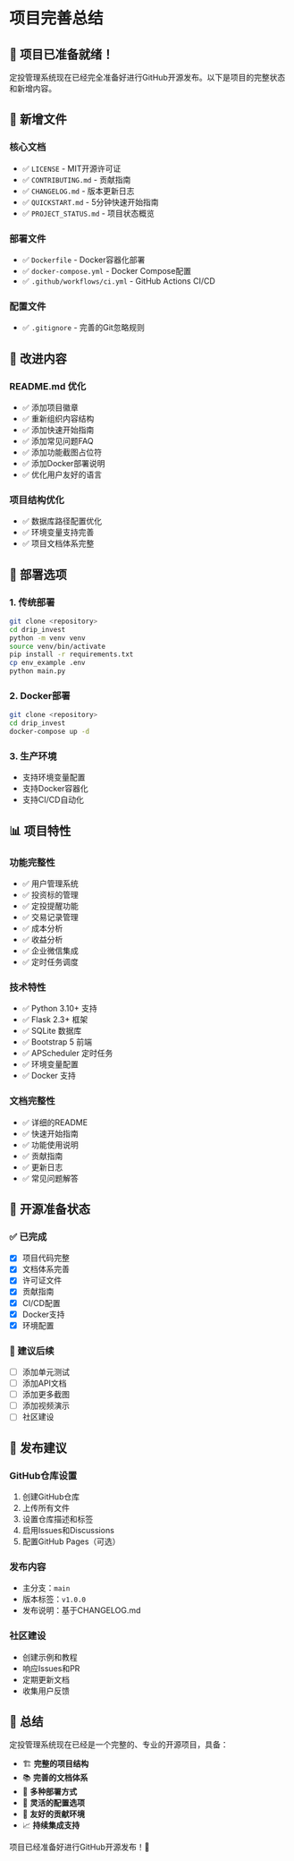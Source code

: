 # 项目完善总结

## 🎉 项目已准备就绪！

定投管理系统现在已经完全准备好进行GitHub开源发布。以下是项目的完整状态和新增内容。

## 📁 新增文件

### 核心文档
- ✅ `LICENSE` - MIT开源许可证
- ✅ `CONTRIBUTING.md` - 贡献指南
- ✅ `CHANGELOG.md` - 版本更新日志
- ✅ `QUICKSTART.md` - 5分钟快速开始指南
- ✅ `PROJECT_STATUS.md` - 项目状态概览

### 部署文件
- ✅ `Dockerfile` - Docker容器化部署
- ✅ `docker-compose.yml` - Docker Compose配置
- ✅ `.github/workflows/ci.yml` - GitHub Actions CI/CD

### 配置文件
- ✅ `.gitignore` - 完善的Git忽略规则

## 🔧 改进内容

### README.md 优化
- ✅ 添加项目徽章
- ✅ 重新组织内容结构
- ✅ 添加快速开始指南
- ✅ 添加常见问题FAQ
- ✅ 添加功能截图占位符
- ✅ 添加Docker部署说明
- ✅ 优化用户友好的语言

### 项目结构优化
- ✅ 数据库路径配置优化
- ✅ 环境变量支持完善
- ✅ 项目文档体系完整

## 🚀 部署选项

### 1. 传统部署
```bash
git clone <repository>
cd drip_invest
python -m venv venv
source venv/bin/activate
pip install -r requirements.txt
cp env_example .env
python main.py
```

### 2. Docker部署
```bash
git clone <repository>
cd drip_invest
docker-compose up -d
```

### 3. 生产环境
- 支持环境变量配置
- 支持Docker容器化
- 支持CI/CD自动化

## 📊 项目特性

### 功能完整性
- ✅ 用户管理系统
- ✅ 投资标的管理
- ✅ 定投提醒功能
- ✅ 交易记录管理
- ✅ 成本分析
- ✅ 收益分析
- ✅ 企业微信集成
- ✅ 定时任务调度

### 技术特性
- ✅ Python 3.10+ 支持
- ✅ Flask 2.3+ 框架
- ✅ SQLite 数据库
- ✅ Bootstrap 5 前端
- ✅ APScheduler 定时任务
- ✅ 环境变量配置
- ✅ Docker 支持

### 文档完整性
- ✅ 详细的README
- ✅ 快速开始指南
- ✅ 功能使用说明
- ✅ 贡献指南
- ✅ 更新日志
- ✅ 常见问题解答

## 🎯 开源准备状态

### ✅ 已完成
- [x] 项目代码完整
- [x] 文档体系完善
- [x] 许可证文件
- [x] 贡献指南
- [x] CI/CD配置
- [x] Docker支持
- [x] 环境配置

### 🔄 建议后续
- [ ] 添加单元测试
- [ ] 添加API文档
- [ ] 添加更多截图
- [ ] 添加视频演示
- [ ] 社区建设

## 📝 发布建议

### GitHub仓库设置
1. 创建GitHub仓库
2. 上传所有文件
3. 设置仓库描述和标签
4. 启用Issues和Discussions
5. 配置GitHub Pages（可选）

### 发布内容
- 主分支：`main`
- 版本标签：`v1.0.0`
- 发布说明：基于CHANGELOG.md

### 社区建设
- 创建示例和教程
- 响应Issues和PR
- 定期更新文档
- 收集用户反馈

## 🎉 总结

定投管理系统现在已经是一个完整的、专业的开源项目，具备：

- 🏗️ **完整的项目结构**
- 📚 **完善的文档体系**
- 🚀 **多种部署方式**
- 🔧 **灵活的配置选项**
- 🤝 **友好的贡献环境**
- 📈 **持续集成支持**

项目已经准备好进行GitHub开源发布！🎊
